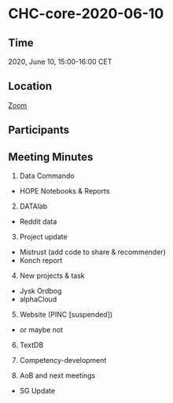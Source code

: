 # CHC-core-2020-06-10 #

## Time ##
2020, June 10, 15:00-16:00 CET

## Location ##
[Zoom](https://us02web.zoom.us/j/88517560528?pwd=UTVHenZ2eUZzQXJVbk83SFE0S1dUUT09)

## Participants ##


## Meeting Minutes ##

1. Data Commando
  - HOPE Notebooks & Reports

2. DATAlab
  - Reddit data

3. Project update
  - Mistrust (add code to share & recommender)
  - Konch report

4. New projects & task
  - Jysk Ordbog
  - alphaCloud

5. Website (PINC \[suspended\])
  - or maybe not

6. TextDB

7. Competency-development

8. AoB and next meetings
  - SG Update
